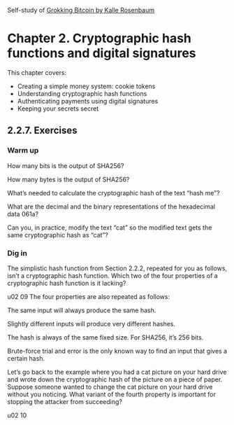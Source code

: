Self-study of [Grokking Bitcoin by Kalle Rosenbaum](https://rosenbaum.se/book/grokking-bitcoin.html#ch02)

# Chapter 2. Cryptographic hash functions and digital signatures

This chapter covers:
  * Creating a simple money system: cookie tokens
  * Understanding cryptographic hash functions
  * Authenticating payments using digital signatures
  * Keeping your secrets secret

## 2.2.7. Exercises

### Warm up

  How many bits is the output of SHA256?

  How many bytes is the output of SHA256?

  What’s needed to calculate the cryptographic hash of the text “hash me”?

  What are the decimal and the binary representations of the hexadecimal data 061a?

  Can you, in practice, modify the text “cat” so the modified text gets the same cryptographic hash as “cat”?

### Dig in

  The simplistic hash function from Section 2.2.2, repeated for you as follows, isn’t a cryptographic hash function. Which two of the four properties of a cryptographic hash function is it lacking?

u02 09
The four properties are also repeated as follows:

The same input will always produce the same hash.

Slightly different inputs will produce very different hashes.

The hash is always of the same fixed size. For SHA256, it’s 256 bits.

Brute-force trial and error is the only known way to find an input that gives a certain hash.

Let’s go back to the example where you had a cat picture on your hard drive and wrote down the cryptographic hash of the picture on a piece of paper. Suppose someone wanted to change the cat picture on your hard drive without you noticing. What variant of the fourth property is important for stopping the attacker from succeeding?

u02 10
